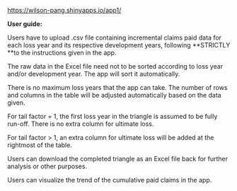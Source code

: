 https://wilson-pang.shinyapps.io/app1/

**User guide:**

Users have to upload .csv file containing incremental claims paid data for each loss year and its respective development years, following **STRICTLY **to the instructions given in the app.

The raw data in the Excel file need not to be sorted according to loss year and/or development year. The app will sort it automatically.

There is no maximum loss years that the app can take. The number of rows and columns in the table will be adjusted automatically based on the data given.

For tail factor = 1, the first loss year in the triangle is assumed to be fully run-off. There is no extra column for ultimate loss.

For tail factor > 1, an extra column for ultimate loss will be added at the rightmost of the table.

Users can download the completed triangle as an Excel file back for further analysis or other purposes.

Users can visualize the trend of the cumulative paid claims in the app.
